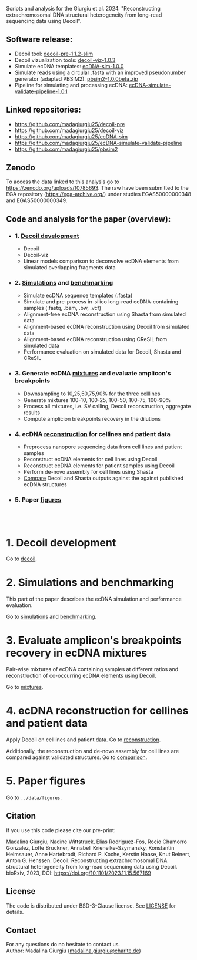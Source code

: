 Scripts and analysis for the Giurgiu et al. 2024. "Reconstructing extrachromosomal DNA structural heterogeneity from long-read sequencing data using Decoil".

## Software release:

- Decoil tool: [decoil-pre-1.1.2-slim](https://zenodo.org/api/records/10785693/draft/files/decoil-pre-1.1.2-slim.zip/content)
- Decoil vizualization tools: [decoil-viz-1.0.3](https://zenodo.org/api/records/10785693/draft/files/decoil-viz-1.0.3.zip/content)
- Simulate ecDNA templates: [ecDNA-sim-1.0.0](https://zenodo.org/api/records/10785693/draft/files/ecDNA-sim-1.0.0.zip/content)
- Simulate reads using a circular .fasta with an improved pseudonumber generator (adapted PBSIM2): [pbsim2-1.0.0beta.zip](https://zenodo.org/api/records/10785693/draft/files/pbsim2-1.0.0beta.zip/content) 
- Pipeline for simulating and processing ecDNA: [ecDNA-simulate-validate-pipeline-1.0.1](https://zenodo.org/api/records/10785693/draft/files/ecDNA-simulate-validate-pipeline-1.0.1.zip/content)

## Linked repositories:
- https://github.com/madagiurgiu25/decoil-pre
- https://github.com/madagiurgiu25/decoil-viz
- https://github.com/madagiurgiu25/ecDNA-sim
- https://github.com/madagiurgiu25/ecDNA-simulate-validate-pipeline
- https://github.com/madagiurgiu25/pbsim2

## Zenodo
To access the data linked to this analysis go to https://zenodo.org/uploads/10785693.
The raw have been submitted to the EGA repository (https://ega-archive.org/) under studies
EGAS50000000348 and EGAS50000000349.

## Code and analysis for the paper (overview):
- ### 1. [Decoil development](docs/decoil.md)
  - Decoil
  - Decoil-viz
  - Linear models comparison to deconvolve ecDNA elements from simulated overlapping fragments data
- ### 2. [Simulations](docs/simulations.md) and [benchmarking](docs/benchmarking.md)
  - Simulate ecDNA sequence templates (.fasta)
  - Simulate and pre-process in-silico long-read ecDNA-containing samples (.fastq, .bam, .bw, .vcf)
  - Alignment-free ecDNA reconstruction using Shasta from simulated data
  - Alignment-based ecDNA reconstruction using Decoil from simulated data
  - Alignment-based ecDNA reconstruction using CReSIL from simulated data
  - Performance evaluation on simulated data for Decoil, Shasta and CReSIL
- ### 3. Generate ecDNA [mixtures](docs/mixtures.md) and evaluate amplicon's breakpoints
  - Downsampling to 10,25,50,75,90% for the three celllines
  - Generate mixtures 100-10, 100-25, 100-50, 100-75, 100-90% 
  - Process all mixtures, i.e. SV calling, Decoil reconstruction, aggregate results
  - Compute amplicion breakpoints recovery in the dilutions
- ### 4. ecDNA [reconstruction](docs/reconstruction_celllines_patients.md) for cellines and patient data 
  - Preprocess nanopore sequencing data from cell lines and patient samples
  - Reconstruct ecDNA elements for cell lines using Decoil
  - Reconstruct ecDNA elements for patient samples using Decoil
  - Perform de-novo assembly for cell lines using Shasta
  - [Compare](docs/compare_shasta_decoil.md) Decoil and Shasta outputs against the against published ecDNA structures
- ### 5. Paper [figures](data/README.md)

<br/><br/>

# 1. Decoil development

Go to [decoil](docs/decoil.md).

# 2. Simulations and benchmarking
This part of the paper describes the ecDNA simulation and performance evaluation.

Go to [simulations](docs/simulations.md) and [benchmarking](docs/benchmarking.md).

# 3. Evaluate amplicon's breakpoints recovery in ecDNA mixtures
Pair-wise mixtures of ecDNA containing samples at different ratios and reconstruction of co-occurring ecDNA elements using Decoil.

Go to [mixtures](docs/mixtures.md).

# 4. ecDNA reconstruction for cellines and patient data 
Apply Decoil on celllines and patient data. Go to [reconstruction](docs/reconstruction_celllines_patients.md).

Additionally, the reconstruction and de-novo assembly for cell lines are compared against validated structures. Go to [comparison](docs/compare_shasta_decoil.md).

# 5. Paper figures

Go to `../data/figures`.


## Citation

If you use this code please cite our pre-print:

Madalina Giurgiu, Nadine Wittstruck, Elias Rodriguez-Fos, Rocio Chamorro Gonzalez, Lotte Bruckner, Annabell Krienelke-Szymansky, Konstantin Helmsauer, Anne Hartebrodt, Richard P. Koche, Kerstin Haase, Knut Reinert, Anton G. Henssen. Decoil: Reconstructing extrachromosomal DNA structural heterogeneity from long-read sequencing data using Decoil. bioRxiv, 2023, DOI: https://doi.org/10.1101/2023.11.15.567169

## License

The code is distributed under BSD-3-Clause license. See [LICENSE](LICENSE) for details.

## Contact

For any questions do no hesitate to contact us.<br/>
Author: Madalina Giurgiu (madalina.giurgiu@charite.de)
